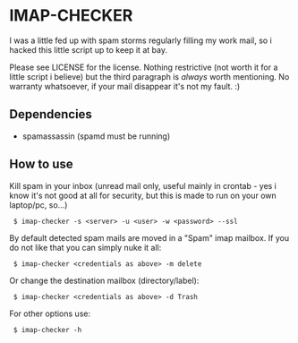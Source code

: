 IMAP-CHECKER
============

I was a little fed up with spam storms regularly filling my work mail, 
so i hacked this little script up to keep it at bay. 

Please see LICENSE for the license. Nothing restrictive (not worth it for a
little script i believe) but the third paragraph is *always* worth mentioning.
No warranty whatsoever, if your mail disappear it's not my fault. :)

Dependencies
------------

- spamassassin (spamd must be running)


How to use
----------

Kill spam in your inbox (unread mail only, useful mainly in crontab - yes i know it's not good 
at all for security, but this is made to run on your own laptop/pc, so...)
     
     $ imap-checker -s <server> -u <user> -w <password> --ssl

By default detected spam mails are moved in a "Spam" imap mailbox. 
If you do not like that you can simply nuke it all:

     $ imap-checker <credentials as above> -m delete

Or change the destination mailbox (directory/label):

     $ imap-checker <credentials as above> -d Trash

For other options use:

     $ imap-checker -h



